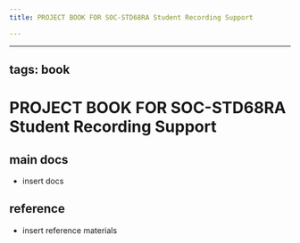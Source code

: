```yaml
---
title: PROJECT BOOK FOR SOC-STD68RA Student Recording Support

---
```



---
tags: book
---

PROJECT BOOK FOR SOC-STD68RA Student Recording Support
===

main docs
---

- insert docs

reference
---

- insert reference materials

